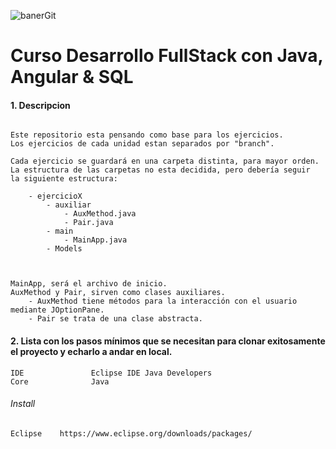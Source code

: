 ﻿![banerGit](https://user-images.githubusercontent.com/22893383/107159880-121e0b80-6993-11eb-92e3-1efd1d8f4dba.PNG)

# Curso Desarrollo FullStack con Java, Angular & SQL

#### 1. Descripcion
```

Este repositorio esta pensando como base para los ejercicios.
Los ejercicios de cada unidad estan separados por "branch".

Cada ejercicio se guardará en una carpeta distinta, para mayor orden.
La estructura de las carpetas no esta decidida, pero debería seguir
la siguiente estructura:

	- ejercicioX
		- auxiliar
			- AuxMethod.java
			- Pair.java
		- main
			- MainApp.java
		- Models
			


MainApp, será el archivo de inicio.
AuxMethod y Pair, sirven como clases auxiliares. 
	- AuxMethod tiene métodos para la interacción con el usuario mediante JOptionPane. 
	- Pair se trata de una clase abstracta.

```

#### 2. Lista con los pasos mínimos que se necesitan para clonar exitosamente el proyecto y echarlo a andar en local.

```
IDE               Eclipse IDE Java Developers
Core              Java        
```

###### Install
```
Eclipse    https://www.eclipse.org/downloads/packages/
```